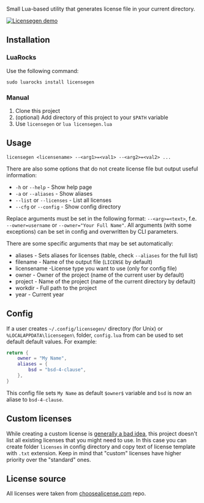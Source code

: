 Small Lua-based utility that generates license file in your current directory.

[![Licensegen demo](https://asciinema.org/a/05VjCIvSHRufPjatfqNhREZfT.svg)](https://asciinema.org/a/05VjCIvSHRufPjatfqNhREZfT)

## Installation
### LuaRocks
Use the following command:
```console
sudo luarocks install licensegen
```

### Manual
1. Clone this project
2. (optional) Add directory of this project to your `$PATH` variable
3. Use `licensegen` or `lua licensegen.lua`

## Usage
```console
licensegen <licensename> --<arg1>=<val1> --<arg2>=<val2> ...
```

There are also some options that do not create license file but output useful information:
- `-h` or `--help` - Show help page
- `-a` or `--aliases` - Show aliases
- `--list` or `--licenses` - List all licenses
- `--cfg` or `--config` - Show config directory

Replace arguments must be set in the following format: `--<arg>=<text>`, f.e. `--owner=username` or `--owner="Your Full Name"`. All arguments (with some exceptions) can be set in config and overwritten by CLI parameters.

There are some specific arguments that may be set automatically:
- aliases - Sets aliases for licenses (table, check `--aliases` for the full list)
- filename - Name of the output file (`LICENSE` by default)
- licensename -License type you want to use (only for config file)
- owner - Owner of the project (name of the current user by default)
- project - Name of the project (name of the current directory by default)
- workdir - Full path to the project
- year - Current year

## Config
If a user creates `~/.config/licensegen/` directory (for Unix) or `%LOCALAPPDATA\licensegen\` folder, `config.lua` from can be used to set default default values. For example:
```lua
return {
    owner = "My Name",
    aliases = {
        bsd = "bsd-4-clause",
    },
}
```
This config file sets `My Name` as default `$owner$` variable and `bsd` is now an aliase to `bsd-4-clause`.

## Custom licenses
While creating a custom license is [generally a bad idea](https://ben.balter.com/2016/08/01/why-you-shouldnt-write-your-own-open-source-license/), this project doesn't list all existing licenses that you might need to use. In this case you can create folder `licenses` in config directory and copy text of license template with `.txt` extension. Keep in mind that "custom" licenses have higher priority over the "standard" ones.

## License source
All licenses were taken from [choosealicense.com](https://github.com/github/choosealicense.com) repo.
